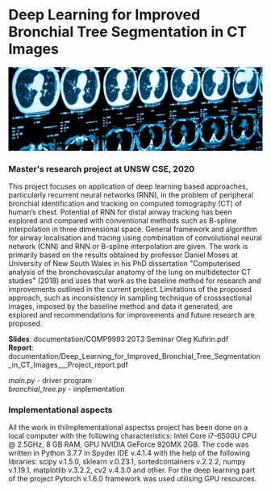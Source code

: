 # Deep Learning for Improved Bronchial Tree Segmentation in CT Images
![lungs](image_lungs.png)

### Master's research project at UNSW CSE, 2020
This project focuses on application of deep learning based approaches, particularly recurrent neural
networks (RNN), in the problem of peripheral bronchial identification and tracking on computed
tomography (CT) of human’s chest. Potential of RNN for distal airway tracking has been explored
and compared with conventional methods such as B-spline interpolation in three dimensional
space. General framework and algorithm for airway localisation and tracing using combination of
convolutional neural network (CNN) and RNN or B-spline interpolation are given.
The work is primarily based on the results obtained by professor Daniel Moses at University of
New South Wales in his PhD dissertation "Computerised analysis of the bronchovascular anatomy
of the lung on multidetector CT studies" (2018) and uses that work as the baseline method for
research and improvements outlined in the current project.
Limitations of the proposed approach, such as inconsistency in sampling technique of crosssectional
images, imposed by the baseline method and data it generated, are explored and recommendations
for improvements and future research are proposed.

**Slides**: documentation/COMP9993 20T3 Seminar Oleg Kufirin.pdf  
**Report**: documentation/Deep_Learning_for_Improved_Bronchial_Tree_Segmentation_in_CT_Images___Project_report.pdf  

*main.py* - driver program  
*bronchial_tree.py* - implementation

### Implementational aspects
All the work in thiImplementational aspectss project has been done on a local computer with the following characteristics:
Intel Core i7-6500U CPU @ 2.5GHz, 8 GB RAM, GPU NVIDIA GeForce 920MX 2GB.
The code was written in Python 3.7.7 in Spyder IDE v.4.1.4 with the help of the following libraries:
scipy v.1.5.0, sklearn v.0.23.1, sortedcontainers v.2.2.2, numpy v.1.19.1, matplotlib v.3.2.2,
cv2 v.4.3.0 and other. For the deep learning part of the project Pytorch v.1.6.0 framework was
used utilising GPU resources.
